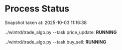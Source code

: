 # Process Status

Snapshot taken at: 2025-10-03 11:16:38

../wintrd/trade_algo.py --task price_update: **RUNNING**

../wintrd/trade_algo.py --task buy_sell: **RUNNING**

